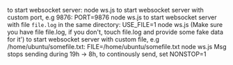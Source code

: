 to start websocket server:  node ws.js
to start websocket server with custom port, e.g 9876:    PORT=9876 node ws.js
to start websocket server with file `file.log` in the same directory:    USE_FILE=1 node ws.js (Make sure you have file file.log, if you don't, touch file.log and provide some fake data for it')
to start websocket server with custom file, e.g /home/ubuntu/somefile.txt:    FILE=/home/ubuntu/somefile.txt node ws.js
Msg stops sending during 19h -> 8h, to continously send, set NONSTOP=1
